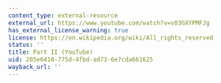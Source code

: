 ```yaml
---
content_type: external-resource
external_url: https://www.youtube.com/watch?v=v03GXYPMFJg
has_external_license_warning: true
license: https://en.wikipedia.org/wiki/All_rights_reserved
status: ''
title: Part II (YouTube)
uid: 205e6410-775d-4fbd-ad73-6e7cda661625
wayback_url: ''
---
```

